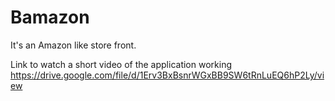 # Bamazon
It's an Amazon like store front.

Link to watch a short video of the application working 
https://drive.google.com/file/d/1Erv3BxBsnrWGxBB9SW6tRnLuEQ6hP2Ly/view
